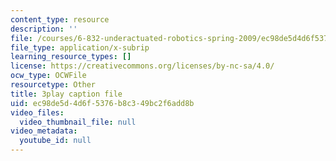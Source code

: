 ```yaml
---
content_type: resource
description: ''
file: /courses/6-832-underactuated-robotics-spring-2009/ec98de5d4d6f5376b8c349bc2f6add8b_QI09XKVW_8E.vtt
file_type: application/x-subrip
learning_resource_types: []
license: https://creativecommons.org/licenses/by-nc-sa/4.0/
ocw_type: OCWFile
resourcetype: Other
title: 3play caption file
uid: ec98de5d-4d6f-5376-b8c3-49bc2f6add8b
video_files:
  video_thumbnail_file: null
video_metadata:
  youtube_id: null
---
```


